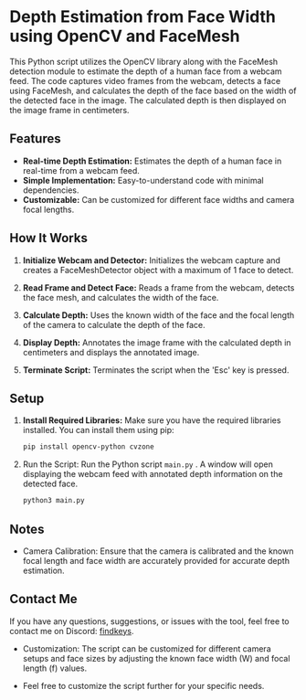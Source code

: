 # Depth Estimation from Face Width using OpenCV and FaceMesh

This Python script utilizes the OpenCV library along with the FaceMesh detection module to estimate the depth of a human face from a webcam feed. The code captures video frames from the webcam, detects a face using FaceMesh, and calculates the depth of the face based on the width of the detected face in the image. The calculated depth is then displayed on the image frame in centimeters.

## Features

- **Real-time Depth Estimation:** Estimates the depth of a human face in real-time from a webcam feed.
- **Simple Implementation:** Easy-to-understand code with minimal dependencies.
- **Customizable:** Can be customized for different face widths and camera focal lengths.

## How It Works

1. **Initialize Webcam and Detector:** Initializes the webcam capture and creates a FaceMeshDetector object with a maximum of 1 face to detect.

2. **Read Frame and Detect Face:** Reads a frame from the webcam, detects the face mesh, and calculates the width of the face.

3. **Calculate Depth:** Uses the known width of the face and the focal length of the camera to calculate the depth of the face.

4. **Display Depth:** Annotates the image frame with the calculated depth in centimeters and displays the annotated image.

5. **Terminate Script:** Terminates the script when the 'Esc' key is pressed.

## Setup

1. **Install Required Libraries:** Make sure you have the required libraries installed. You can install them using pip:
   ```bash
   pip install opencv-python cvzone
2. Run the Script: Run the Python script `main.py` . A window will open displaying the webcam feed with annotated depth information on the detected face.
   ```bash
   python3 main.py

## Notes
- Camera Calibration: Ensure that the camera is calibrated and the known focal length and face width are accurately provided for accurate depth estimation.

## Contact Me

If you have any questions, suggestions, or issues with the tool, feel free to contact me on Discord: [findkeys](https://discord.com/users/840848369484169266).

- Customization: The script can be customized for different camera setups and face sizes by adjusting the known face width (W) and focal length (f) values.

- Feel free to customize the script further for your specific needs.

